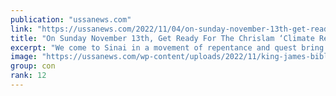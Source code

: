 ```yaml
---
publication: "ussanews.com"
link: "https://ussanews.com/2022/11/04/on-sunday-november-13th-get-ready-for-the-chrislam-climate-repentance-ceremony-on-mount-sinai-in-egypt-as-the-united-nations-holds-cop27/"
title: "On Sunday November 13th, Get Ready For The Chrislam ‘Climate Repentance Ceremony’ On Mount Sinai In Egypt As The United Nations Holds COP27"
excerpt: "We come to Sinai in a movement of repentance and quest bring to together leaders from the world’s major religions to put forth a prophetic interreligious call to action with ‘Climate Justice: Ten Univ"
image: "https://ussanews.com/wp-content/uploads/2022/11/king-james-bible-commentaries-dispensational-truth-600x525.jpg"
group: con
rank: 12
---
```

